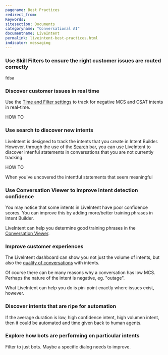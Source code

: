 ```yaml
---
pagename: Best Practices
redirect_from:
Keywords:
sitesection: Documents
categoryname: "Conversational AI"
documentname: LiveIntent
permalink: liveintent-best-practices.html
indicator: messaging
---
```


### Use Skill Filters to ensure the right customer issues are routed correctly

fdsa

### Discover customer issues in real time

Use the [Time and Filter settings](liveintent-dashboard.html#filters) to track for negative MCS and CSAT intents in real-time. 

HOW TO

### Use search to discover new intents

LiveIntent is designed to track the intents that you create in Intent Builder. However, through the use of the [Search](liveintent-dashboard.html#search) bar, you can use LiveIntent to discover intenful statements in conversations that you are not currently tracking.

HOW TO

When you've uncovered the intentful statements that seem meaningful

### Use Conversation Viewer to improve intent detection confidence

You may notice that some intents in LiveIntent have poor confidence scores. You can improve this by adding more/better training phrases in Intent Builder.

LiveIntent can help you determine good training phrases in the [Conversation Viewer](liveintent-dashboard.html#agent-conversations-and-transcripts).

### Improve customer experiences

The LiveIntent dashboard can show you not just the volume of intents, but also the [quality of conversations](liveintent-dashboard.html#intents-with-lowest-mcs) with intents.

Of course there can be many reasons why a conversation has low MCS. Perhaps the nature of the intent is negative, eg. "outage".

What LiveIntent can help you do is pin-point exactly where issues exist, however.

### Discover intents that are ripe for automation

If the average duration is low, high confidence intent, high volumen intent, then it could be automated and time given back to human agents.

### Explore how bots are performing on particular intents

Filter to just bots. Maybe a specific dialog needs to improve.